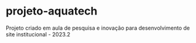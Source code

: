 # projeto-aquatech
Projeto criado em aula de pesquisa e inovação para desenvolvimento de site institucional - 2023.2
